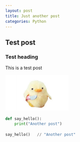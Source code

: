 ```yaml
---
layout: post
title: Just another post
categories: Python
---
```

## Test post

### Test heading

This is a test post

<img src="/images/duckknife.jpg" alt="dnxh" width="200"/>

```python
def say_hello():
    print("Another post")

say_hello()   // "Another post"
```
